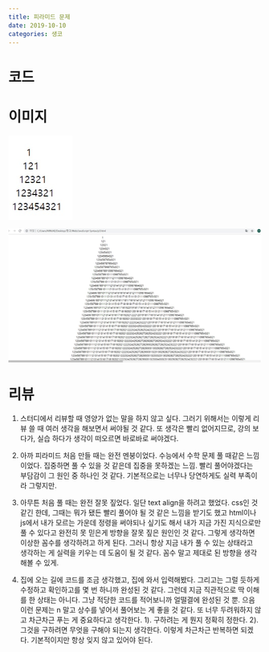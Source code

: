 ```yaml
---
title: 피라미드 문제
date: 2019-10-10
categories: 생코
---
```

# 코드
  
  <script type="text/javascript">
  
      let n=prompt('크기를 입력하세요.');
      
      for(i=0; i<n; i++) {
        for(j=0; j<n-1-i; j++) {
          document.write("&nbsp");
        }
        for(k=0; k<i+1; k++) {
          document.write(k+1);
        }
        for(l=i; l>0; l--) {
          document.write(l);
        }
        document.write("<br>");
      }
    </script>
    
# 이미지

  ![피라미드1](./img/피라미드1.jpg)
  
  ![피라미드2](./img/피라미드2.jpg)
  
# 리뷰

  1. 스터디에서 리뷰할 때 영양가 없는 말을 하지 않고 싶다. 
  그러기 위해서는 이렇게 리뷰 쓸 때 여러 생각을 해보면서 써야될 것 같다.
  또 생각은 빨리 없어지므로, 강의 보다가, 실습 하다가 생각이 떠오르면 바로바로 써야겠다.
  
  2. 아까 피라미드 처음 만들 때는 완전 멘붕이었다. 
  수능에서 수학 문제 풀 때같은 느낌이었다.
  집중하면 풀 수 있을 것 같은데 집중을 못하겠는 느낌.
  빨리 풀어야겠다는 부담감이 그 원인 중 하나인 것 같다.
  기본적으로는 너무나 당연하게도 실력 부족이라 그렇지만.
  
  3. 아무튼 처음 풀 때는 완전 잘못 짚었다.
  일단 text align을 하려고 했었다.
  css인 것 같긴 한데, 그때는 뭐가 됐든 빨리 풀어야 될 것 같은 느낌을 받기도 했고
  html이나 js에서 내가 모르는 가운데 정령을 써야되나 싶기도 해서
  내가 지금 가진 지식으로만 풀 수 있다고 완전히 못 믿은게 방향을 잘못 짚은 원인인 것 같다.
  그렇게 생각하면 이상한 꼼수를 생각하려고 하게 된다.
  그러니 항상 지금 내가 풀 수 있는 상태라고 생각하는 게 실력을 키우는 데 도움이 될 것 같다.
  꼼수 말고 제대로 된 방향을 생각해볼 수 있게.
  
  4. 집에 오는 길에 코드를 조금 생각했고, 집에 와서 입력해봤다.
  그리고는 그럴 듯하게 수정하고 확인하고를 몇 번 하니까 완성된 것 같다.
  그런데 지금 직관적으로 딱 이해를 한 상태는 아니다.
  그냥 적당한 코드를 적어보니까 얼떨결에 완성된 것 뿐.
  으음 이런 문제는 n 말고 상수를 넣어서 풀어보는 게 좋을 것 같다.
  또 너무 두려워하지 않고 차근차근 푸는 게 중요하다고 생각한다.
  1). 구하려는 게 뭔지 정확히 정한다.
  2). 그것을 구하려면 무엇을 구해야 되는지 생각한다.
  이렇게 차근차근 반복하면 되겠다.
  기본적이지만 항상 잊지 않고 있어야 된다.
